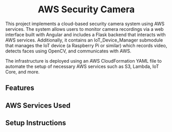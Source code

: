 <h1 align="center">AWS Security Camera</h1>
<p>
  This project implements a cloud-based security camera system using AWS services. The system allows users to monitor camera recordings via a web interface built with Angular and includes a Flask backend that interacts with AWS services. Additionally, it contains an IoT_Device_Manager submodule that manages the IoT device (a Raspberry Pi or similar) which records video, detects faces using OpenCV, and communicates with AWS.

The infrastructure is deployed using an AWS CloudFormation YAML file to automate the setup of necessary AWS services such as S3, Lambda, IoT Core, and more.
</p>

<h2>Features</h2>
<h2>AWS Services Used</h2>
<h2>Setup Instructions</h2>
